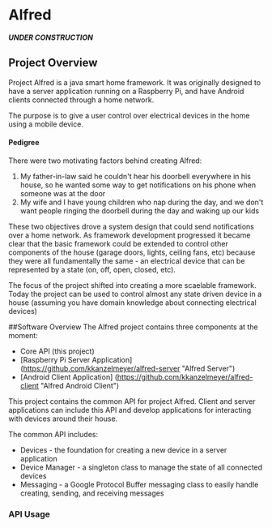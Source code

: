 # Alfred 
**_UNDER CONSTRUCTION_**

## Project Overview
Project Alfred is a java smart home framework. It was originally designed to have a server application running on a Raspberry Pi, and have Android clients connected through a home network.

The purpose is to give a user control over electrical devices in the home using a mobile device. 

#### Pedigree
There were two motivating factors behind creating Alfred:

1. My father-in-law said he couldn't hear his doorbell everywhere in his house, so he wanted some way to get notifications on his phone when someone was at the door
2. My wife and I have young children who nap during the day, and we don't want people ringing the doorbell during the day and waking up our kids

These two objectives drove a system design that could send notifications over a home network. As framework development progressed it became clear that the basic framework could be extended to control other components of the house (garage doors, lights, ceiling fans, etc) because they were all fundamentally the same - an electrical device that can be represented by a state (on, off, open, closed, etc).

The focus of the project shifted into creating a more scaelable framework. Today the project can be used to control almost any state driven device in a house (assuming you have domain knowledge about connecting electrical devices)

##Software Overview
The Alfred project contains three components at the moment:

- Core API (this project)
- [Raspberry Pi Server Application] (https://github.com/kkanzelmeyer/alfred-server "Alfred Server")
- [Android Client Application] (https://github.com/kkanzelmeyer/alfred-client "Alfred Android Client")

This project contains the common API for project Alfred. Client and server applications can include this API and develop applications for interacting with devices around their house.

The common API includes:

- Devices - the foundation for creating a new device in a server application
- Device Manager - a singleton class to manage the state of all connected devices
- Messaging - a Google Protocol Buffer messaging class to easily handle creating, sending, and receiving messages

### API Usage






